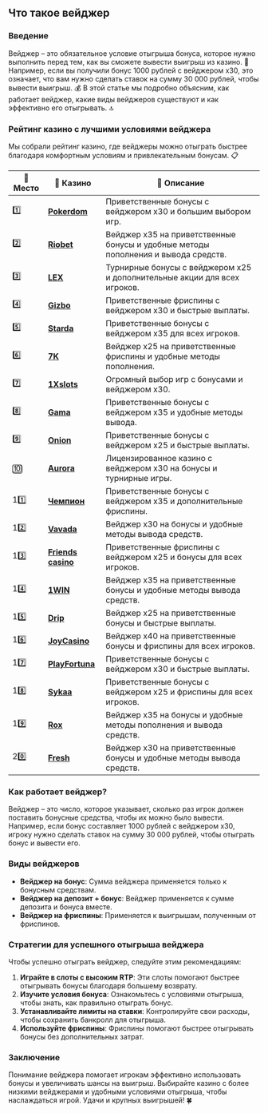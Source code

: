 ## Что такое вейджер

### Введение
Вейджер – это обязательное условие отыгрыша бонуса, которое нужно выполнить перед тем, как вы сможете вывести выигрыш из казино. 🎰 Например, если вы получили бонус 1000 рублей с вейджером x30, это означает, что вам нужно сделать ставок на сумму 30 000 рублей, чтобы вывести выигрыш. 💰 В этой статье мы подробно объясним, как работает вейджер, какие виды вейджеров существуют и как эффективно его отыгрывать. 🔝

### Рейтинг казино с лучшими условиями вейджера
Мы собрали рейтинг казино, где вейджеры можно отыграть быстрее благодаря комфортным условиям и привлекательным бонусам. 📋

| 🥇 **Место** | 🎰 **Казино** | 💬 **Описание** |
|-------------|-------------|----------------|
| 1️⃣ | [**Pokerdom**](https://brandplay.link/4k77v2yx) | Приветственные бонусы с вейджером x30 и большим выбором игр. |
| 2️⃣ | [**Riobet**](https://brandplay.link/7xBLTPyj) | Вейджер x35 на приветственные бонусы и удобные методы пополнения и вывода средств. |
| 3️⃣ | [**LEX**](https://brandplay.link/zW4hdDFV) | Турнирные бонусы с вейджером x25 и дополнительные акции для всех игроков. |
| 4️⃣ | [**Gizbo**](https://brandplay.link/bprXw4YV) | Приветственные фриспины с вейджером x30 и быстрые выплаты. |
| 5️⃣ | [**Starda**](https://brandplay.link/fB7xwRFL) | Приветственные бонусы с вейджером x35 для всех игроков. |
| 6️⃣ | [**7K**](https://brandplay.link/BvQyFShp) | Вейджер x25 на приветственные фриспины и удобные методы пополнения. |
| 7️⃣ | [**1Xslots**](https://brandplay.link/hSB1khtr) | Огромный выбор игр с бонусами и вейджером x30. |
| 8️⃣ | [**Gama**](https://brandplay.link/j6NMKsDz) | Приветственные бонусы с вейджером x35 и удобные методы вывода. |
| 9️⃣ | [**Onion**](https://brandplay.link/zBGRVpQ9) | Приветственные бонусы с вейджером x25 и быстрые выплаты. |
| 🔟 | [**Aurora**](https://10trafic-stat2.com/click/668546556bcc6313411604bd/6766/13032/subaccount) | Лицензированное казино с вейджером x30 на бонусы и турнирные игры. |
| 11️⃣ | [**Чемпион**](https://temon-gter.cfd/go/lRq?p80412p304504pcc44t17455) | Приветственные бонусы с вейджером x35 и дополнительные фриспины. |
| 12️⃣ | [**Vavada**](https://vavadapartner.pro/?promo=ea5c9275-6854-4505-94fc-95ab18221945-linkb2) | Вейджер x30 на бонусы и удобные методы вывода средств. |
| 13️⃣ | [**Friends casino**](https://gofriends.vc/linkb2) | Приветственные фриспины с вейджером x25 и бонусы для всех игроков. |
| 14️⃣ | [**1WIN**](https://brandplay.link/smXVpBbG) | Вейджер x35 на приветственные бонусы и удобные методы вывода средств. |
| 15️⃣ | [**Drip**](https://drp-ircp01.com/c07e6a3db) | Вейджер x25 на приветственные бонусы и быстрые выплаты. |
| 16️⃣ | [**JoyCasino**](https://rpc30.call2me.pro/?/ru/registration?apkpop=0&partner=p24970p3291217pc98f) | Вейджер x40 на приветственные бонусы и фриспины для всех игроков. |
| 17️⃣ | [**PlayFortuna**](https://fortunapromo.net/alt/playfortuna/registration?0dc4a9362a71feb7e3f165fb8e766f70) | Приветственные бонусы с вейджером x30 и быстрые выплаты. |
| 18️⃣ | [**Sykaa**](https://s-two-way.com/?source=linkb2&pid=30697) | Приветственные бонусы с вейджером x25 и фриспины для всех игроков. |
| 19️⃣ | [**Rox**](https://rox-pvwfpjgcxe.com/cb1ee18a5) | Вейджер x35 на бонусы и удобные методы пополнения и вывода средств. |
| 20️⃣ | [**Fresh**](https://fresh-eumwkxwao.com/c3f7b485d) | Вейджер x30 на приветственные бонусы и удобные методы вывода средств. |

### Как работает вейджер?
Вейджер – это число, которое указывает, сколько раз игрок должен поставить бонусные средства, чтобы их можно было вывести. Например, если бонус составляет 1000 рублей с вейджером x30, игроку нужно сделать ставок на сумму 30 000 рублей, чтобы отыграть бонус и вывести его. 

### Виды вейджеров
- **Вейджер на бонус**: Сумма вейджера применяется только к бонусным средствам.
- **Вейджер на депозит + бонус**: Вейджер применяется к сумме депозита и бонуса вместе.
- **Вейджер на фриспины**: Применяется к выигрышам, полученным от фриспинов.

### Стратегии для успешного отыгрыша вейджера
Чтобы успешно отыграть вейджер, следуйте этим рекомендациям:

1. **Играйте в слоты с высоким RTP**: Эти слоты помогают быстрее отыгрывать бонусы благодаря большему возврату.
2. **Изучите условия бонуса**: Ознакомьтесь с условиями отыгрыша, чтобы знать, как правильно отыграть бонус.
3. **Устанавливайте лимиты на ставки**: Контролируйте свои расходы, чтобы сохранить банкролл для отыгрыша.
4. **Используйте фриспины**: Фриспины помогают быстрее отыгрывать бонусы без дополнительных затрат.

### Заключение
Понимание вейджера помогает игрокам эффективно использовать бонусы и увеличивать шансы на выигрыш. Выбирайте казино с более низкими вейджерами и удобными условиями отыгрыша, чтобы наслаждаться игрой. Удачи и крупных выигрышей! 🍀
